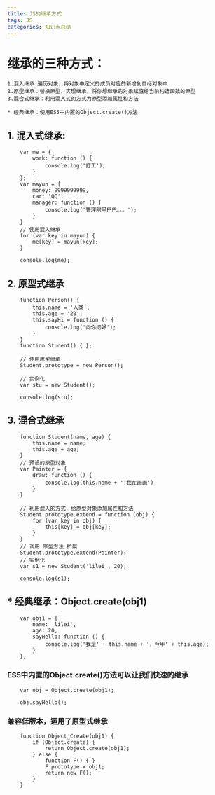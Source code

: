 ```yaml
---
title: JS的继承方式
tags: JS
categories: 知识点总结
---
```


# 继承的三种方式：
    1.混入继承:遍历对象，将对象中定义的成员对应的新增到目标对象中
    2.原型继承：替换原型，实现继承，将你想继承的对象赋值给当前构造函数的原型
    3.混合式继承：利用混入式的方式为原型添加属性和方法
    
    * 经典继承：使用ES5中内置的Object.create()方法

## 1. 混入式继承:
  
        var me = {
            work: function () {
                console.log('打工');
            }
        };
        var mayun = {
            money: 9999999999,
            car: 'QQ',
            manager: function () {
                console.log('管理阿里巴巴。。。');
            }
        }
        // 使用混入继承
        for (var key in mayun) {
            me[key] = mayun[key];
        }

        console.log(me);

 ## 2. 原型式继承

        function Person() {
            this.name = '人类';
            this.age = '20';
            this.sayHi = function () {
                console.log('向你问好');
            }
        }
        function Student() { };

        // 使用原型继承
        Student.prototype = new Person();

        // 实例化
        var stu = new Student();

        console.log(stu);

 ## 3. 混合式继承

        function Student(name, age) {
            this.name = name;
            this.age = age;
        }
        // 预设的原型对象
        var Painter = {
            draw: function () {
                console.log(this.name + ':我在画画');
            }
        }

        // 利用混入的方式，给原型对象添加属性和方法
        Student.prototype.extend = function (obj) {
            for (var key in obj) {
                this[key] = obj[key];
            }
        }
        // 调用 原型方法 扩展
        Student.prototype.extend(Painter);
        // 实例化
        var s1 = new Student('lilei', 20);

        console.log(s1);

## * 经典继承：Object.create(obj1)
  
        var obj1 = {
            name: 'lilei',
            age: 20,
            sayHello: function () {
                console.log('我是' + this.name + '，今年' + this.age);
            }
        };

### ES5中内置的Object.create()方法可以让我们快速的继承

        var obj = Object.create(obj1);

        obj.sayHello();

### 兼容低版本，运用了原型式继承
        function Object_Create(obj1) {
            if (Object.create) {
                return Object.create(obj1);
            } else {
                function F() { }
                F.prototype = obj1;
                return new F();
            }
        }